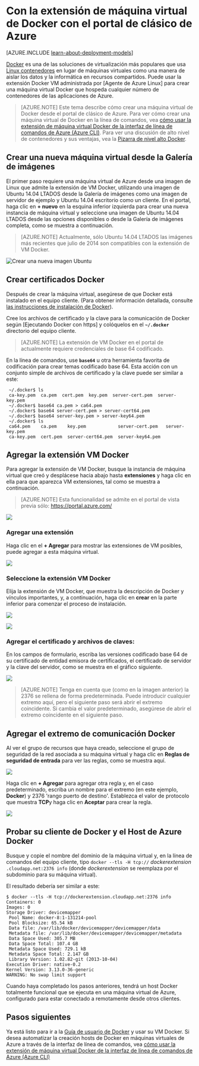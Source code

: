 <properties
    pageTitle="Con la extensión VM Docker para Linux | Microsoft Azure"
    description="Describe Docker y las extensiones de máquinas virtuales de Azure y cómo crear máquinas virtuales de Azure que son hosts docker mediante la CLI de Azure en el modelo de implementación clásica."
    services="virtual-machines-linux"
    documentationCenter=""
    authors="squillace"
    manager="timlt"
    editor="tysonn"
    tags="azure-service-management"/>

<tags
    ms.service="virtual-machines-linux"
    ms.devlang="multiple"
    ms.topic="article"
    ms.tgt_pltfrm="vm-linux"
    ms.workload="infrastructure-services"
    ms.date="05/27/2016"
    ms.author="rasquill"/>


# <a name="using-the-docker-vm-extension-with-the-azure-classic-portal"></a>Con la extensión de máquina virtual de Docker con el portal de clásico de Azure

[AZURE.INCLUDE [learn-about-deployment-models](../../includes/learn-about-deployment-models-classic-include.md)]


[Docker](https://www.docker.com/) es una de las soluciones de virtualización más populares que usa [Linux contenedores](http://en.wikipedia.org/wiki/LXC) en lugar de máquinas virtuales como una manera de aislar los datos y la informática en recursos compartidos. Puede usar la extensión Docker VM administrada por [Agente de Azure Linux] para crear una máquina virtual Docker que hospeda cualquier número de contenedores de las aplicaciones de Azure.

> [AZURE.NOTE] Este tema describe cómo crear una máquina virtual de Docker desde el portal de clásico de Azure. Para ver cómo crear una máquina virtual de Docker en la línea de comandos, vea [cómo usar la extensión de máquina virtual Docker de la interfaz de línea de comandos de Azure (Azure CLI)]. Para ver una discusión de alto nivel de contenedores y sus ventajas, vea la [Pizarra de nivel alto Docker](http://channel9.msdn.com/Blogs/Regular-IT-Guy/Docker-High-Level-Whiteboard).

## <a name="create-a-new-vm-from-the-image-gallery"></a>Crear una nueva máquina virtual desde la Galería de imágenes
El primer paso requiere una máquina virtual de Azure desde una imagen de Linux que admite la extensión de VM Docker, utilizando una imagen de Ubuntu 14.04 LTADOS desde la Galería de imágenes como una imagen de servidor de ejemplo y Ubuntu 14.04 escritorio como un cliente. En el portal, haga clic en **+ nuevo** en la esquina inferior izquierda para crear una nueva instancia de máquina virtual y seleccione una imagen de Ubuntu 14.04 LTADOS desde las opciones disponibles o desde la Galería de imágenes completa, como se muestra a continuación.

> [AZURE.NOTE] Actualmente, sólo Ubuntu 14.04 LTADOS las imágenes más recientes que julio de 2014 son compatibles con la extensión de VM Docker.

![Crear una nueva imagen Ubuntu](./media/virtual-machines-linux-classic-portal-use-docker/ChooseUbuntu.png)

## <a name="create-docker-certificates"></a>Crear certificados Docker

Después de crear la máquina virtual, asegúrese de que Docker está instalado en el equipo cliente. (Para obtener información detallada, consulte [las instrucciones de instalación de Docker](https://docs.docker.com/installation/#installation)).

Cree los archivos de certificado y la clave para la comunicación de Docker según [Ejecutando Docker con https] y colóquelos en el **`~/.docker`** directorio del equipo cliente.

> [AZURE.NOTE] La extensión de VM Docker en el portal de actualmente requiere credenciales de base 64 codificado.

En la línea de comandos, use **`base64`** u otra herramienta favorita de codificación para crear temas codificado base 64. Esta acción con un conjunto simple de archivos de certificado y la clave puede ser similar a este:

```
 ~/.docker$ ls
 ca-key.pem  ca.pem  cert.pem  key.pem  server-cert.pem  server-key.pem
 ~/.docker$ base64 ca.pem > ca64.pem
 ~/.docker$ base64 server-cert.pem > server-cert64.pem
 ~/.docker$ base64 server-key.pem > server-key64.pem
 ~/.docker$ ls
 ca64.pem    ca.pem    key.pem            server-cert.pem   server-key.pem
 ca-key.pem  cert.pem  server-cert64.pem  server-key64.pem
```

## <a name="add-the-docker-vm-extension"></a>Agregar la extensión VM Docker
Para agregar la extensión de VM Docker, busque la instancia de máquina virtual que creó y desplácese hacia abajo hasta **extensiones** y haga clic en ella para que aparezca VM extensiones, tal como se muestra a continuación.
> [AZURE.NOTE] Esta funcionalidad se admite en el portal de vista previa sólo: https://portal.azure.com/

![](./media/virtual-machines-linux-classic-portal-use-docker/ClickExtensions.png)
### <a name="add-an-extension"></a>Agregar una extensión
Haga clic en el **+ Agregar** para mostrar las extensiones de VM posibles, puede agregar a esta máquina virtual.

![](./media/virtual-machines-linux-classic-portal-use-docker/ClickAdd.png)
### <a name="select-the-docker-vm-extension"></a>Seleccione la extensión VM Docker
Elija la extensión de VM Docker, que muestra la descripción de Docker y vínculos importantes, y, a continuación, haga clic en **crear** en la parte inferior para comenzar el proceso de instalación.

![](./media/virtual-machines-linux-classic-portal-use-docker/ChooseDockerExtension.png)

![](./media/virtual-machines-linux-classic-portal-use-docker/CreateButtonFocus.png)
### <a name="add-your-certificate-and-key-files"></a>Agregar el certificado y archivos de claves:

En los campos de formulario, escriba las versiones codificado base 64 de su certificado de entidad emisora de certificados, el certificado de servidor y la clave del servidor, como se muestra en el gráfico siguiente.

![](./media/virtual-machines-linux-classic-portal-use-docker/AddExtensionFormFilled.png)

> [AZURE.NOTE] Tenga en cuenta que (como en la imagen anterior) la 2376 se rellena de forma predeterminada. Puede introducir cualquier extremo aquí, pero el siguiente paso será abrir el extremo coincidente. Si cambia el valor predeterminado, asegúrese de abrir el extremo coincidente en el siguiente paso.

## <a name="add-the-docker-communication-endpoint"></a>Agregar el extremo de comunicación Docker
Al ver el grupo de recursos que haya creado, seleccione el grupo de seguridad de la red asociada a su máquina virtual y haga clic en **Reglas de seguridad de entrada** para ver las reglas, como se muestra aquí.

![](./media/virtual-machines-linux-classic-portal-use-docker/AddingEndpoint.png)

Haga clic en **+ Agregar** para agregar otra regla y, en el caso predeterminado, escriba un nombre para el extremo (en este ejemplo, **Docker**) y 2376 'rango puerto de destino'. Establezca el valor de protocolo que muestra **TCP**y haga clic en **Aceptar** para crear la regla.

![](./media/virtual-machines-linux-classic-portal-use-docker/AddEndpointFormFilledOut.png)


## <a name="test-your-docker-client-and-azure-docker-host"></a>Probar su cliente de Docker y el Host de Azure Docker
Busque y copie el nombre del dominio de la máquina virtual y, en la línea de comandos del equipo cliente, tipo `docker --tls -H tcp://` *dockerextension* `.cloudapp.net:2376 info` (donde *dockerextension* se reemplaza por el subdominio para su máquina virtual).

El resultado debería ser similar a este:

```
$ docker --tls -H tcp://dockerextension.cloudapp.net:2376 info
Containers: 0
Images: 0
Storage Driver: devicemapper
 Pool Name: docker-8:1-131214-pool
 Pool Blocksize: 65.54 kB
 Data file: /var/lib/docker/devicemapper/devicemapper/data
 Metadata file: /var/lib/docker/devicemapper/devicemapper/metadata
 Data Space Used: 305.7 MB
 Data Space Total: 107.4 GB
 Metadata Space Used: 729.1 kB
 Metadata Space Total: 2.147 GB
 Library Version: 1.02.82-git (2013-10-04)
Execution Driver: native-0.2
Kernel Version: 3.13.0-36-generic
WARNING: No swap limit support
```

Cuando haya completado los pasos anteriores, tendrá un host Docker totalmente funcional que se ejecuta en una máquina virtual de Azure, configurado para estar conectado a remotamente desde otros clientes.

<!--Every topic should have next steps and links to the next logical set of content to keep the customer engaged-->
## <a name="next-steps"></a>Pasos siguientes

Ya está listo para ir a la [Guía de usuario de Docker] y usar su VM Docker. Si desea automatizar la creación hosts de Docker en máquinas virtuales de Azure a través de la interfaz de línea de comandos, vea [cómo usar la extensión de máquina virtual Docker de la interfaz de línea de comandos de Azure (Azure CLI)]

<!--Anchors-->
[Create a new VM from the Image Gallery]: #createvm
[Create Docker Certificates]: #dockercerts
[Add the Docker VM Extension]: #adddockerextension
[Test Docker Client and Azure Docker Host]: #testclientandserver
[Next steps]: #next-steps

<!--Image references-->
[StartingPoint]: ./media/StartingPoint.png
[StartingPoint]: ./media/StartingPoint.png
[StartingPoint]: ./media/StartingPoint.png
[StartingPoint]: ./media/StartingPoint.png
[StartingPoint]: ./media/StartingPoint.png
[StartingPoint]: ./media/StartingPoint.png
[StartingPoint]: ./media/StartingPoint.png
[StartingPoint]: ./media/StartingPoint.png
[6]: ./media/markdown-template-for-new-articles/pretty49.png
[7]: ./media/markdown-template-for-new-articles/channel-9.png


<!--Link references-->
[Cómo usar la extensión de máquina virtual Docker de la interfaz de línea de comandos de Azure (Azure CLI)]: http://azure.microsoft.com/documentation/articles/virtual-machines-docker-with-xplat-cli/
[Agente de Linux Azure]: virtual-machines-linux-agent-user-guide.md
[Link 3 to another azure.microsoft.com documentation topic]: ../storage-whatis-account.md

[Ejecutar Docker con https]: http://docs.docker.com/articles/https/
[Guía de usuario de docker]: https://docs.docker.com/userguide/
